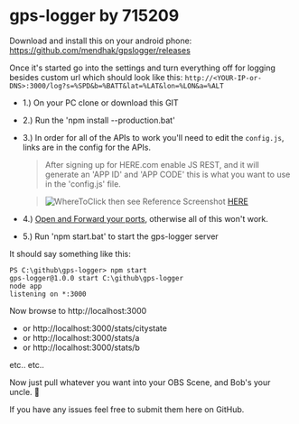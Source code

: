 # gps-logger by 715209

Download and install this on your android phone:
https://github.com/mendhak/gpslogger/releases

Once it's started go into the settings and turn everything off for logging besides custom url which should look like this:
`http://<YOUR-IP-or-DNS>:3000/log?s=%SPD&b=%BATT&lat=%LAT&lon=%LON&a=%ALT`
  
- 1.) On your PC clone or download this GIT
- 2.) Run the 'npm install --production.bat'
- 3.) In order for all of the APIs to work you'll need to edit the `config.js`, links are in the config for the APIs.
  > After signing up for HERE.com enable JS REST, and it will generate an 'APP ID' and 'APP CODE' this is what you want to use in the 'config.js' file.
  
  > ![WhereToClick](https://i.imgur.com/fntXNfV.png)
  > then see Reference Screenshot [HERE](https://i.imgur.com/74eEKEr.png)

- 4.) [Open and Forward your ports](https://www.noip.com/support/knowledgebase/general-port-forwarding-guide/), otherwise all of this won't work.
- 5.) Run 'npm start.bat' to start the gps-logger server

It should say something like this:

```
PS C:\github\gps-logger> npm start
gps-logger@1.0.0 start C:\github\gps-logger
node app
listening on *:3000
```

Now browse to http://localhost:3000
- or http://localhost:3000/stats/citystate
- or http://localhost:3000/stats/a
- or http://localhost:3000/stats/b

etc.. etc..

Now just pull whatever you want into your OBS Scene, and Bob's your uncle. :man:

If you have any issues feel free to submit them here on GitHub.



